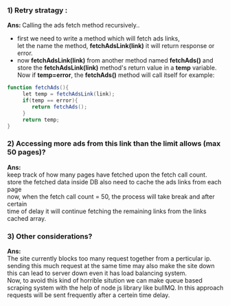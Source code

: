 ### 1) Retry stratagy :

<b>Ans: </b> Calling the ads fetch method recursively..

- first we need to write a method which will fetch ads links,  
  let the name the method, <b>fetchAdsLink(link)</b> it will return response or error.
- now <b>fetchAdsLink(link)</b> from another method named <b>fetchAds()</b> and store the <b>fetchAdsLink(link)</b> method's return value in a <b>temp</b> variable. Now if <b>temp=error</b>, the <b>fetchAds()</b> method will call itself
  for example:

```as
function fetchAds(){
     let temp = fetchAdsLink(link);
     if(temp == error){
        return fetchAds();
     }
     return temp;
}
```

### 2) Accessing more ads from this link than the limit allows (max 50 pages)?

<b>Ans:</b>  
keep track of how many pages have fetched upon the fetch call count.  
store the fetched data inside DB also need to cache the ads links from each page  
now, when the fetch call count = 50, the process will take break and after certain  
time of delay it will continue fetching the remaining links from the links cached array.

### 3) Other considerations?

<b>Ans: </b>  
The site currently blocks too many request together from a perticular ip. sending this much request at the same time may also make the site down this can lead to server down even it has load balancing system.  
Now, to avoid this kind of horrible sitution we can make queue based scraping system with the help of node js library like bullMQ. In this approach requests will be sent frequently after a certein time delay.
